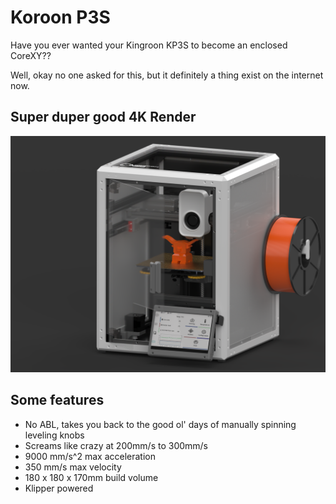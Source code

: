 # Koroon P3S
Have you ever wanted your Kingroon KP3S to become an enclosed CoreXY?? 

Well, okay no one asked for this, but it definitely a thing exist on the internet now.

## Super duper good 4K Render
![Super duper scuff 4K render](https://github.com/cminhl/koroon-p3s/blob/307720f8e889f7721a16b2c877e2cec878aa424c/p3s_4k_render.png)

## Some features
- No ABL, takes you back to the good ol' days of manually spinning leveling knobs
- Screams like crazy at 200mm/s to 300mm/s
- 9000 mm/s^2 max acceleration
- 350 mm/s max velocity
- 180 x 180 x 170mm build volume
- Klipper powered 
